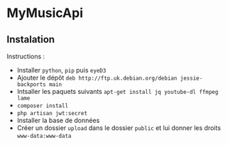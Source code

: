 # MyMusicApi

## Instalation

Instructions :

- Installer ```python```,  ```pip``` puis ```eyeD3```
- Ajouter le dépôt ```deb http://ftp.uk.debian.org/debian jessie-backports main```
- Intsaller les paquets suivants ```apt-get install jq youtube-dl ffmpeg lame```
- ```composer install```
- ```php artisan jwt:secret```
- Installer la base de données
- Créer un dossier ```upload``` dans le dossier ```public``` et lui donner les droits ```www-data:www-data```
